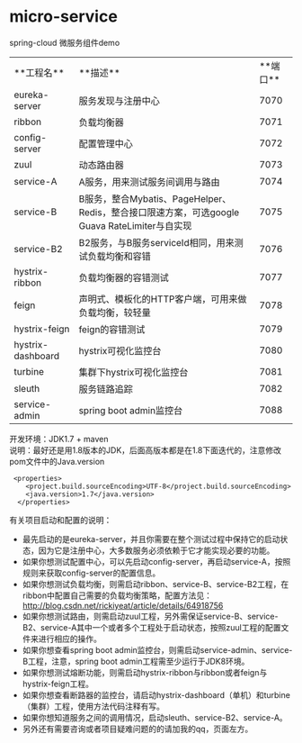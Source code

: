 # micro-service
spring-cloud 微服务组件demo

<table>
<tbody><tr>
<td>**工程名**</td>  <td>**描述**</td>  <td>**端口**</td>
</tr>
<tr>
<td>eureka-server</td>  <td>服务发现与注册中心</td>  <td>7070</td>
</tr>
<tr>
<td>ribbon</td>  <td>负载均衡器</td>  <td>7071</td>
</tr>
<tr>
<td>config-server</td>  <td>配置管理中心</td>  <td>7072</td>
</tr>
<tr>
<td>zuul</td>  <td>动态路由器</td>  <td>7073</td>
</tr>
<tr>
<td>service-A</td>  <td>A服务，用来测试服务间调用与路由</td>  <td>7074</td>
</tr>
<tr>
<td>service-B</td>  <td>B服务，整合Mybatis、PageHelper、Redis，整合接口限速方案，可选google Guava RateLimiter与自实现</td>  <td>7075</td>
</tr>
<tr>
<td>service-B2</td>  <td>B2服务，与B服务serviceId相同，用来测试负载均衡和容错</td>  <td>7076</td>
</tr>
<tr>
<td>hystrix-ribbon</td>  <td>负载均衡器的容错测试</td>  <td>7077</td>
</tr>
<tr>
<td>feign</td>  <td>声明式、模板化的HTTP客户端，可用来做负载均衡，较轻量</td>  <td>7078</td>
</tr>
<tr>
<td>hystrix-feign</td>  <td>feign的容错测试</td>  <td>7079</td>
</tr>
<tr>
<td>hystrix-dashboard</td>  <td>hystrix可视化监控台</td>  <td>7080</td>
</tr>
<tr>
<td>turbine</td>  <td>集群下hystrix可视化监控台</td>  <td>7081</td>
</tr>
<tr>
<td>sleuth</td>  <td>服务链路追踪</td>  <td>7082</td>
</tr>
<tr>
<td>service-admin</td>  <td>spring boot admin监控台</td>  <td>7088</td>
</tr>
</tbody></table>

开发环境：JDK1.7 + maven   
说明：最好还是用1.8版本的JDK，后面高版本都是在1.8下面迭代的，注意修改pom文件中的Java.version  
```
 <properties>
    <project.build.sourceEncoding>UTF-8</project.build.sourceEncoding>
    <java.version>1.7</java.version>
  </properties>

```
有关项目启动和配置的说明：  
- 最先启动的是eureka-server，并且你需要在整个测试过程中保持它的启动状态，因为它是注册中心，大多数服务必须依赖于它才能实现必要的功能。   
- 如果你想测试配置中心，可以先启动config-server，再启动service-A，按照规则来获取config-server的配置信息。   
- 如果你想测试负载均衡，则需启动ribbon、service-B、service-B2工程，在ribbon中配置自己需要的负载均衡策略，配置方法见：http://blog.csdn.net/rickiyeat/article/details/64918756    
- 如果你想测试路由，则需启动zuul工程，另外需保证service-B、service-B2、service-A其中一个或者多个工程处于启动状态，按照zuul工程的配置文件来进行相应的操作。   
- 如果你想查看spring boot admin监控台，则需启动service-admin、service-B工程，注意，spring boot admin工程需至少运行于JDK8环境。   
- 如果你想测试熔断功能，则需启动hystrix-ribbon与ribbon或者feign与hystrix-feign工程。   
- 如果你想查看断路器的监控台，请启动hystrix-dashboard（单机）和turbine（集群）工程，使用方法代码注释有写。   
- 如果你想知道服务之间的调用情况，启动sleuth、service-B2、service-A。   
- 另外还有需要咨询或者项目疑难问题的的请加我的qq，页面左方。  

